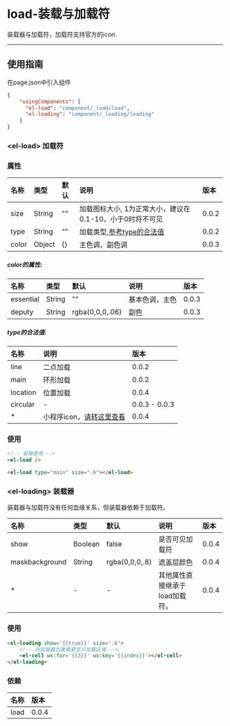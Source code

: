 # load-装载与加载符

装载器与加载符，加载符支持官方的icon.

---

## 使用指南

在page.json中引入组件

```json
{
    "usingComponents": {
      "el-load": "component/_load/load",
      "el-loading": "component/_loading/loading"
    }
}
```

### &lt;el-load&gt; 加载符

### **属性**

| 名称 | 类型 | 默认 | 说明 | 版本 |
| :--- | :--- | :--- | :--- | :--- |
| size | String | "" | 加载图标大小, 1为正常大小，建议在0.1-10，小于0时将不可见 | 0.0.2 |
| type | String | “” | 加载类型,[参考type的合法值](#type的合法值) | 0.0.2 |
| color | Object | {} | 主色调、副色调 | 0.0.3 |

##### color的属性:

| 名称 | 类型 | 默认 | 说明 | 版本 |
| :--- | :--- | :--- | :--- | :--- |
| essential | String | "" | 基本色调，主色 | 0.0.3 |
| deputy | String | rgba\(0,0,0,.06\) | 副色 | 0.0.3 |

##### type的合法值:

| 名称 | 说明 | 版本 |
| :--- | :--- | :--- |
| line | 二点加载 | 0.0.2 |
| main | 环形加载 | 0.0.2 |
| location | 位置加载 | 0.0.4 |
| circular | - | 0.0.3 - 0.0.3 |
| \* | 小程序icon，[请转这里查看](https://developers.weixin.qq.com/miniprogram/dev/component/icon.html#icon) | 0.0.4 |

### 使用

```html
<!-- 省略使用 -->
<el-load />

<el-load type="main" size=".6"></el-load>
```

### &lt;el-loading&gt; 装载器

装载器与加载符没有任何血缘关系，但装载器依赖于加载符。

| 名称 | 类型 | 默认 | 说明 | 版本 |
| :--- | :--- | :--- | :--- | :--- |
| show | Boolean | false | 是否可见加载符 | 0.0.4 |
| maskbackground | String | rgba\(0,0,0,.8\) | 遮盖层颜色 | 0.0.4 |
| \* | - | - | 其他属性直接继承于load加载符。 | 0.0.4 |

### 使用

```html
<el-loading show='{{true}}' size=".6">
    <!-- 将装载器包裹需要显示加载区域 -->
    <el-cell wx:for='{{3}}' wx:key='{{index}}'></el-cell>
</el-loading>
```

### 依赖

| 名称 | 版本 |
| :--- | :--- |
| load | 0.0.4 |



